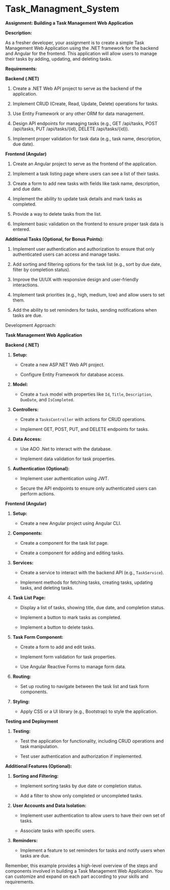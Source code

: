 # Task_Managment_System
**Assignment: Building a Task Management Web Application** 

 

**Description:** 

 

As a fresher developer, your assignment is to create a simple Task Management Web Application using the .NET framework for the backend and Angular for the frontend. This application will allow users to manage their tasks by adding, updating, and deleting tasks. 

 

**Requirements:** 

 

**Backend (.NET)** 

 

1. Create a .NET Web API project to serve as the backend of the application. 

2. Implement CRUD (Create, Read, Update, Delete) operations for tasks. 

3. Use Entity Framework or any other ORM for data management. 

4. Design API endpoints for managing tasks (e.g., GET /api/tasks, POST /api/tasks, PUT /api/tasks/{id}, DELETE /api/tasks/{id}). 

5. Implement proper validation for task data (e.g., task name, description, due date). 

 

**Frontend (Angular)** 

 

1. Create an Angular project to serve as the frontend of the application. 

2. Implement a task listing page where users can see a list of their tasks. 

3. Create a form to add new tasks with fields like task name, description, and due date. 

4. Implement the ability to update task details and mark tasks as completed. 

5. Provide a way to delete tasks from the list. 

6. Implement basic validation on the frontend to ensure proper task data is entered. 

 

**Additional Tasks (Optional, for Bonus Points):** 

 

 

1. Implement user authentication and authorization to ensure that only authenticated users can access and manage tasks. 

2. Add sorting and filtering options for the task list (e.g., sort by due date, filter by completion status). 

3. Improve the UI/UX with responsive design and user-friendly interactions. 

4. Implement task priorities (e.g., high, medium, low) and allow users to set them. 

5. Add the ability to set reminders for tasks, sending notifications when tasks are due. 

 

Development Approach: 

**Task Management Web Application** 

 

**Backend (.NET)** 

 

1. **Setup:** 

   - Create a new ASP.NET Web API project. 

   - Configure Entity Framework for database access. 

 

2. **Model:** 

   - Create a `Task` model with properties like `Id`, `Title`, `Description`, `DueDate`, and `IsCompleted`. 

 

3. **Controllers:** 

   - Create a `TasksController` with actions for CRUD operations. 

   - Implement GET, POST, PUT, and DELETE endpoints for tasks. 

 

4. **Data Access:** 

   - Use ADO .Net  to interact with the database. 

   - Implement data validation for task properties. 

 

5. **Authentication (Optional):** 

   - Implement user authentication using JWT. 

   - Secure the API endpoints to ensure only authenticated users can perform actions. 

 

**Frontend (Angular)** 

 

1. **Setup:** 

   - Create a new Angular project using Angular CLI. 

 

2. **Components:** 

   - Create a component for the task list page. 

   - Create a component for adding and editing tasks. 

 

3. **Services:** 

   - Create a service to interact with the backend API (e.g., `TaskService`). 

   - Implement methods for fetching tasks, creating tasks, updating tasks, and deleting tasks. 

 

4. **Task List Page:** 

   - Display a list of tasks, showing title, due date, and completion status. 

   - Implement a button to mark tasks as completed. 

   - Implement a button to delete tasks. 

 

5. **Task Form Component:** 

   - Create a form to add and edit tasks. 

   - Implement form validation for task properties. 

   - Use Angular Reactive Forms to manage form data. 

 

6. **Routing:** 

   - Set up routing to navigate between the task list and task form components. 

 

7. **Styling:** 

   - Apply CSS or a UI library (e.g., Bootstrap) to style the application. 

 

**Testing and Deployment** 

 

1. **Testing:** 

   - Test the application for functionality, including CRUD operations and task manipulation. 

   - Test user authentication and authorization if implemented. 

 

**Additional Features (Optional):** 

 

1. **Sorting and Filtering:** 

   - Implement sorting tasks by due date or completion status. 

   - Add a filter to show only completed or uncompleted tasks. 

 

2. **User Accounts and Data Isolation:** 

   - Implement user authentication to allow users to have their own set of tasks. 

   - Associate tasks with specific users. 

 

4. **Reminders:** 

   - Implement a feature to set reminders for tasks and notify users when tasks are due. 

 

Remember, this example provides a high-level overview of the steps and components involved in building a Task Management Web Application. You can customize and expand on each part according to your skills and requirements.  
